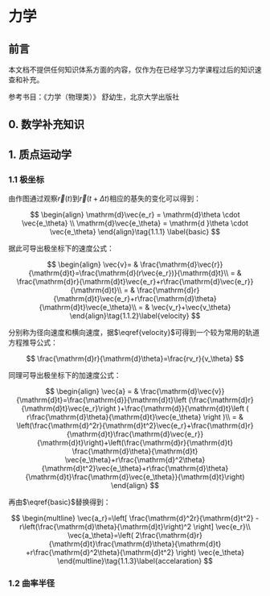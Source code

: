 # 力学

##  前言

本文档不提供任何知识体系方面的内容，仅作为在已经学习力学课程过后的知识速查和补充。

参考书目：《力学（物理类）》  舒幼生，北京大学出版社

## 0. 数学补充知识

## 1. 质点运动学

### 1.1 极坐标

由作图通过观察$\vec{r}(t)$到$\vec{r}(t+\Delta t)$相应的基失的变化可以得到：

$$
\begin{align}
\mathrm{d}\vec{e_r} = \mathrm{d}\theta \cdot \vec{e_\theta} \\
\mathrm{d}\vec{e_\theta} = \mathrm{d }\theta \cdot \vec{e_\theta}
\end{align}\tag{1.1.1} \label{basic}
$$

据此可导出极坐标下的速度公式：

$$
\begin{align}
	\vec{v}= & \frac{\mathrm{d}\vec{r}}{\mathrm{d}t}=\frac{\mathrm{d}(r\vec{e_r})}{\mathrm{d}t}\\
	= & \frac{\mathrm{d}r}{\mathrm{d}t}\vec{e_r}+r\frac{\mathrm{d}\vec{e_r}}{\mathrm{d}t}\\
	= & \frac{\mathrm{d}r}{\mathrm{d}t}\vec{e_r}+r\frac{\mathrm{d}\theta}{\mathrm{d}t}\vec{e_\theta}\\
	= & \vec{v_r}+\vec{v_\theta}
\end{align}\tag{1.1.2}\label{velocity}
$$

分别称为径向速度和横向速度，据$\eqref{velocity}$可得到一个较为常用的轨道方程推导公式：

$$
\frac{\mathrm{d}r}{\mathrm{d}\theta}=\frac{rv_r}{v_\theta}
$$

同理可导出极坐标下的加速度公式：

$$
\begin{align}
\vec{a} = & \frac{\mathrm{d}\vec{v}}{\mathrm{d}t}=\frac{\mathrm{d}}{\mathrm{d}t}\left (\frac{\mathrm{d}r}{\mathrm{d}t}\vec{e_r}\right )+\frac{\mathrm{d}}{\mathrm{d}t}\left ( r\frac{\mathrm{d}\theta}{\mathrm{d}t}\vec{e_\theta} \right )\\
= & \left(\frac{\mathrm{d}^2r}{\mathrm{d}t^2}\vec{e_r}+\frac{\mathrm{d}r}{\mathrm{d}t}\frac{\mathrm{d}\vec{e_r}}{\mathrm{d}t}\right)+\left(\frac{\mathrm{d}r}{\mathrm{d}t} \frac{\mathrm{d}\theta}{\mathrm{d}t} \vec{e_\theta}+r\frac{\mathrm{d}^2\theta}{\mathrm{d}t^2}\vec{e_\theta}+r\frac{\mathrm{d}\theta}{\mathrm{d}t}\frac{\mathrm{d}\vec{e_\theta}}{\mathrm{d}t}\right)
\end{align}
$$

再由$\eqref{basic}$替换得到：

$$
\begin{multline}
\vec{a_r}=\left[
\frac{\mathrm{d}^2r}{\mathrm{d}t^2}
-r\left(\frac{\mathrm{d}\theta}{\mathrm{d}t}\right)^2
\right]
\vec{e_r}\\
\vec{a_\theta}=\left(
2\frac{\mathrm{d}r}{\mathrm{d}t}\frac{\mathrm{d}\theta}{\mathrm{d}t}
+r\frac{\mathrm{d}^2\theta}{\mathrm{d}t^2}
\right)
\vec{e_\theta}
\end{multline}\tag{1.1.3}\label{accelaration}
$$

### 1.2 曲率半径
